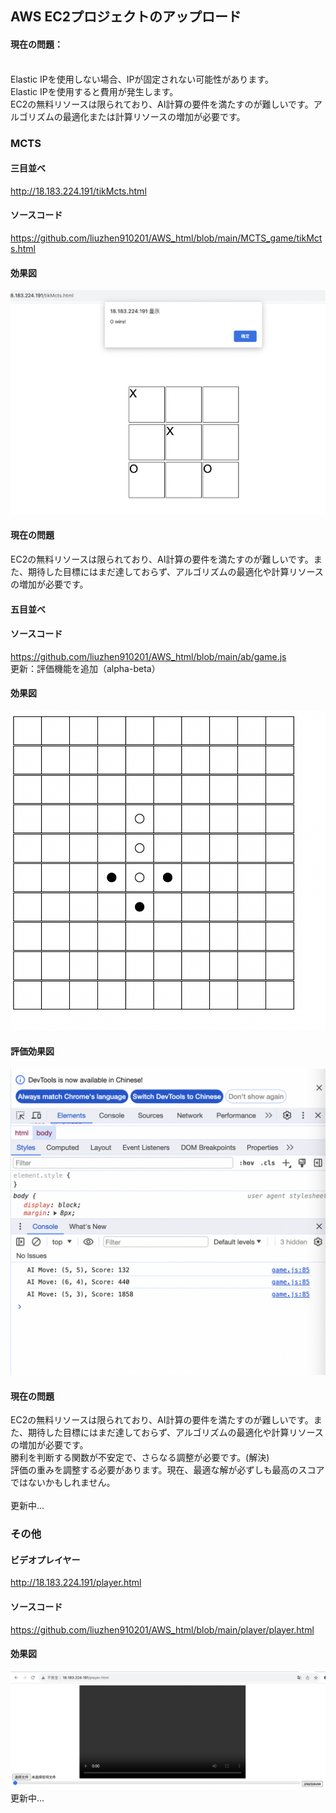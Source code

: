 ## AWS EC2プロジェクトのアップロード
#### 現在の問題：
<br>
Elastic IPを使用しない場合、IPが固定されない可能性があります。<br>
Elastic IPを使用すると費用が発生します。<br>
EC2の無料リソースは限られており、AI計算の要件を満たすのが難しいです。アルゴリズムの最適化または計算リソースの増加が必要です。<br>

### MCTS
#### 三目並べ
http://18.183.224.191/tikMcts.html
<br>
#### ソースコード
https://github.com/liuzhen910201/AWS_html/blob/main/MCTS_game/tikMcts.html<br>
#### 効果図
![](https://github.com/liuzhen910201/AWS_html/blob/main/image/tik.png)<br>
#### 現在の問題
EC2の無料リソースは限られており、AI計算の要件を満たすのが難しいです。また、期待した目標にはまだ達しておらず、アルゴリズムの最適化や計算リソースの増加が必要です。<br>

#### 五目並べ
#### ソースコード
https://github.com/liuzhen910201/AWS_html/blob/main/ab/game.js<br>
更新：評価機能を追加（alpha-beta）
#### 効果図
![](https://github.com/liuzhen910201/AWS_html/blob/main/image/ab_go.png)
#### 評価効果図
![](https://github.com/liuzhen910201/AWS_html/blob/main/image/score.png)

#### 現在の問題
EC2の無料リソースは限られており、AI計算の要件を満たすのが難しいです。また、期待した目標にはまだ達しておらず、アルゴリズムの最適化や計算リソースの増加が必要です。<br>
勝利を判断する関数が不安定で、さらなる調整が必要です。(解決)<br>
評価の重みを調整する必要があります。現在、最適な解が必ずしも最高のスコアではないかもしれません。<br>
<br>
更新中...
<br>
### その他
#### ビデオプレイヤー
http://18.183.224.191/player.html
#### ソースコード
https://github.com/liuzhen910201/AWS_html/blob/main/player/player.html <br>
#### 効果図
![](https://github.com/liuzhen910201/AWS_html/blob/main/image/player.png)
<br>
更新中...
<br>
